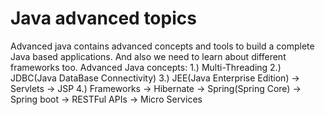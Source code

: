 # Java advanced topics
Advanced java contains advanced concepts and tools to build a complete Java based applications. And also we need to learn about different frameworks too.
Advanced Java concepts:
1.) Multi-Threading
2.) JDBC(Java DataBase Connectivity)
3.) JEE(Java Enterprise Edition)
        -> Servlets
        -> JSP
4.) Frameworks
        -> Hibernate
        -> Spring(Spring Core)
        -> Spring boot
        -> RESTFul APIs
        -> Micro Services
